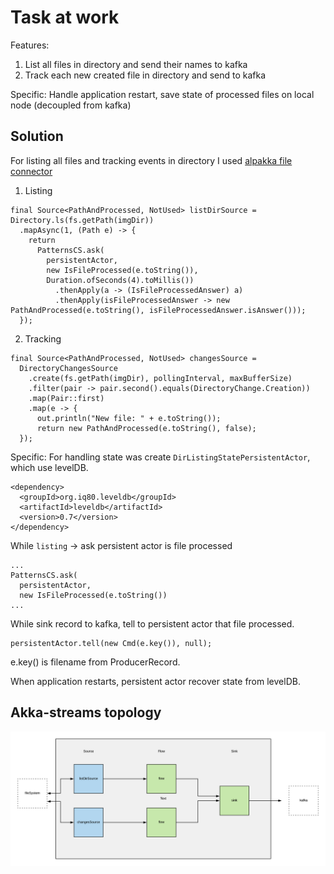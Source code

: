 # Task at work
Features: 
1)  List all files in directory and send their names to kafka
2)  Track each new created file in directory and send to kafka

Specific: 
Handle application restart, save state of processed files on local node (decoupled from kafka)

## Solution
For listing all files and tracking events in directory I used [alpakka file connector](https://developer.lightbend.com/docs/alpakka/current/file.html)  

1) Listing  
```
final Source<PathAndProcessed, NotUsed> listDirSource = Directory.ls(fs.getPath(imgDir))
  .mapAsync(1, (Path e) -> {
    return
      PatternsCS.ask(
        persistentActor,
        new IsFileProcessed(e.toString()),
        Duration.ofSeconds(4).toMillis())
          .thenApply(a -> (IsFileProcessedAnswer) a)
          .thenApply(isFileProcessedAnswer -> new PathAndProcessed(e.toString(), isFileProcessedAnswer.isAnswer()));
  });
```


2) Tracking
``` 
final Source<PathAndProcessed, NotUsed> changesSource =
  DirectoryChangesSource
    .create(fs.getPath(imgDir), pollingInterval, maxBufferSize)
    .filter(pair -> pair.second().equals(DirectoryChange.Creation))
    .map(Pair::first)
    .map(e -> {
      out.println("New file: " + e.toString());
      return new PathAndProcessed(e.toString(), false);
  });
```

Specific:
For handling state was create `DirListingStatePersistentActor`, which use levelDB.  
``` 
<dependency>
  <groupId>org.iq80.leveldb</groupId>
  <artifactId>leveldb</artifactId>
  <version>0.7</version>
</dependency>
```
While `listing` -> ask persistent actor is file processed
``` 
...
PatternsCS.ask(
  persistentActor,
  new IsFileProcessed(e.toString())
...
``` 
While sink record to kafka, tell to persistent actor that file processed. 

``` 
persistentActor.tell(new Cmd(e.key()), null);
```
e.key() is filename from ProducerRecord.

When application restarts, persistent actor recover state from levelDB.  

## Akka-streams topology 
![img](./alpakka-streams.png)




